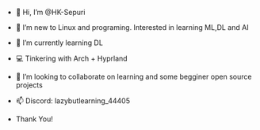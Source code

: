 - 👋 Hi, I’m @HK-Sepuri
- 👀 I’m new to Linux and programing. Interested in learning ML,DL and AI
- 🌱 I’m currently learning DL
- 💻 Tinkering with Arch + Hyprland
- 💞️ I’m looking to collaborate on learning and some begginer open source projects 
- 📫 Discord: lazybutlearning_44405

- Thank You!

<!---
HK-Sepuri/HK-Sepuri is a ✨ special ✨ repository because its `README.md` (this file) appears on your GitHub profile.
You can click the Preview link to take a look at your changes.
--->
